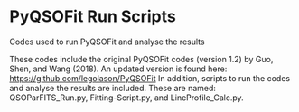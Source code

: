 # PyQSOFit Run Scripts
 Codes used to run PyQSOFit and analyse the results

These codes include the original PyQSOFit codes (version 1.2) by Guo, Shen, and Wang (2018). An updated version is found here: https://github.com/legolason/PyQSOFit
In addition, scripts to run the codes and analyse the results are included. These are named: QSOParFITS_Run.py, Fitting-Script.py, and LineProfile_Calc.py.
